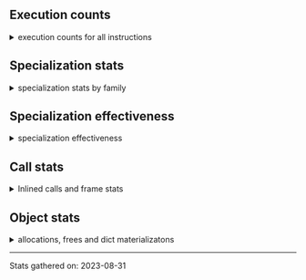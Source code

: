 ## Execution counts

<details>
<summary> execution counts for all instructions </summary>

|Name | Base Count | Head Count | Change | 
|---|---:|---:|---:|
| LOAD_METHOD_ADAPTIVE | 238,538,020 | 140,233,878 | -41.2% |
| STORE_SUBSCR_LIST_INT | 2,525,759,227 | 1,542,773,573 | -38.9% |
| LOAD_GLOBAL_BUILTIN | 523,632,982 | 425,326,349 | -18.8% |
| LOAD_GLOBAL_MODULE | 849 | 816 | -3.9% |
| DICT_UPDATE | 52,483 | 51,591 | -1.7% |
| UNARY_INVERT | 11,368,151 | 11,487,802 | 1.1% |
| BEFORE_WITH | 5,224,671 | 5,258,677 | 0.7% |
| DELETE_FAST | 628,590 | 623,996 | -0.7% |
| LOAD_FAST | 27,973,950,836 | 27,780,218,959 | -0.7% |
| EXTENDED_ARG | 309,242,550 | 308,253,409 | -0.3% |
| <246> | 7,410 | 7,422 | 0.2% |
| UNARY_POSITIVE | 228,078,854 | 228,452,703 | 0.2% |
| PRECALL_NO_KW_TUPLE_1 | 7,293,683 | 7,308,840 | 0.2% |
| PRECALL_NO_KW_METHOD_DESCRIPTOR_NOARGS | 124,351,837 | 124,466,068 | 0.1% |
| PRECALL_PYFUNC | 52,285,662 | 52,336,648 | 0.1% |
| STORE_ATTR_ADAPTIVE | 171,187,629 | 171,321,624 | 0.1% |
| PRECALL_NO_KW_BUILTIN_O | 48,532,473 | 48,603,434 | 0.1% |
| DICT_MERGE | 16,256,911 | 16,235,769 | -0.1% |
| <250> | 9,990 | 10,002 | 0.1% |
| <185> | 68,781,904 | 68,851,299 | 0.1% |
| <248> | 8,430 | 8,442 | 0.1% |
| BUILD_CONST_KEY_MAP | 4,635,880 | 4,633,118 | -0.1% |
| BINARY_OP | 841,979,073 | 842,451,390 | 0.1% |
| PRECALL_BOUND_METHOD | 118,269,914 | 118,387,065 | 0.1% |
| PRECALL_NO_KW_METHOD_DESCRIPTOR_O | 483,164,182 | 482,709,764 | -0.1% |
| BINARY_OP_SUBTRACT_INT | 67,070,444 | 67,139,839 | 0.1% |
| PRECALL_METHOD_DESCRIPTOR_FAST_WITH_KEYWORDS | 1,345,162,685 | 1,345,017,933 | -0.0% |
| DELETE_ATTR | 8,524,356 | 8,524,206 | -0.0% |
| BUILD_STRING | 59,069,281 | 59,066,711 | -0.0% |
| NOP | 1,497,221,762 | 1,497,523,880 | 0.0% |
| FORMAT_VALUE | 37,656,713 | 37,647,796 | -0.0% |
| BINARY_OP_ADD_INT | 194,315,643 | 194,309,373 | -0.0% |
| LOAD_ATTR_ADAPTIVE | 146,430,060 | 146,425,306 | -0.0% |
| GET_ANEXT | 100,136,760 | 100,136,760 | 0.0% |
| BUILD_LIST | 301,065,320 | 301,129,032 | 0.0% |
| LOAD_NAME | 1,560 | 1,560 | 0.0% |
| JUMP_IF_TRUE_OR_POP | 422,603,281 | 422,614,821 | 0.0% |
| STORE_SUBSCR | 316,199,458 | 316,199,078 | -0.0% |
| MAKE_CELL | 92,700,950 | 92,657,975 | -0.0% |
| UNPACK_SEQUENCE_TWO_TUPLE | 239,596,412 | 239,611,581 | 0.0% |
| POP_JUMP_FORWARD_IF_NOT_NONE | 431,236,235 | 431,391,439 | 0.0% |
| CALL_FUNCTION_EX | 83,076,894 | 83,036,823 | -0.0% |
| BINARY_SUBSCR | 2,351,576,610 | 2,351,573,050 | -0.0% |
| STORE_ATTR | 53,543,221 | 53,543,021 | -0.0% |
| STORE_NAME | 4,800 | 4,800 | 0.0% |
| STORE_DEREF | 65,771,794 | 65,762,084 | -0.0% |
| UNPACK_EX | 286,200 | 286,200 | 0.0% |
| GET_YIELD_FROM_ITER | 15,170,584 | 15,170,580 | -0.0% |
| <183> | 233,400,593 | 233,403,652 | 0.0% |
| LOAD_METHOD_WITH_VALUES | 4,135,654,614 | 4,135,985,575 | 0.0% |
| CONTAINS_OP | 1,982,984,859 | 1,983,092,364 | 0.0% |
| COMPARE_OP_INT_JUMP | 270,370,716 | 270,385,944 | 0.0% |
| <245> | 300 | 300 | 0.0% |
| JUMP_FORWARD | 423,226,071 | 423,296,907 | 0.0% |
| STORE_FAST__LOAD_FAST | 785,538,260 | 785,531,587 | -0.0% |
| BINARY_SUBSCR_DICT | 67,241,055 | 67,240,962 | -0.0% |
| LOAD_FAST__LOAD_FAST | 302,375,795 | 302,362,528 | -0.0% |
| LOAD_ATTR | 1,072,012,340 | 1,072,448,264 | 0.0% |
| JUMP_IF_FALSE_OR_POP | 1,239,465,689 | 1,239,720,083 | 0.0% |
| COPY_FREE_VARS | 253,230,811 | 253,328,570 | 0.0% |
| RAISE_VARARGS | 2,897,443 | 2,897,547 | 0.0% |
| UNPACK_SEQUENCE_TUPLE | 814,181,383 | 814,216,005 | 0.0% |
| COMPARE_OP_FLOAT_JUMP | 117,672,463 | 117,671,571 | -0.0% |
| STORE_SUBSCR_DICT | 133,487,656 | 133,486,767 | -0.0% |
| LOAD_METHOD_WITH_DICT | 2,890,551,132 | 2,891,407,546 | 0.0% |
| LOAD_GLOBAL | 7,376,822 | 7,376,500 | -0.0% |
| PRECALL_NO_KW_METHOD_DESCRIPTOR_FAST | 56,936,976 | 56,935,092 | -0.0% |
| UNARY_NOT | 58,447,410 | 58,464,852 | 0.0% |
| LOAD_DEREF | 844,308,546 | 844,323,091 | 0.0% |
| POP_JUMP_FORWARD_IF_FALSE | 8,437,026,064 | 8,437,658,091 | 0.0% |
| PRECALL_ADAPTIVE | 2,298,840 | 2,298,840 | 0.0% |
| LOAD_GLOBAL_ADAPTIVE | 605,509,336 | 605,565,063 | 0.0% |
| POP_JUMP_FORWARD_IF_TRUE | 1,467,405,132 | 1,467,460,445 | 0.0% |
| BINARY_OP_INPLACE_ADD_UNICODE | 178,900,544 | 178,900,954 | 0.0% |
| LOAD_ATTR_MODULE | 2,220 | 2,220 | 0.0% |
| BUILD_SET | 1,918,505 | 1,918,508 | 0.0% |
| BINARY_SUBSCR_TUPLE_INT | 500,871,145 | 500,865,330 | -0.0% |
| LOAD_ATTR_INSTANCE_VALUE | 117,349,493 | 117,345,847 | -0.0% |
| YIELD_VALUE | 1,507,496,267 | 1,507,586,817 | 0.0% |
| CALL_PY_WITH_DEFAULTS | 94,859,275 | 94,842,406 | -0.0% |
| LOAD_METHOD_MODULE | 1,063,039,715 | 1,062,933,636 | -0.0% |
| BUILD_SLICE | 158,212,607 | 158,211,733 | -0.0% |
| PREP_RERAISE_STAR | 1,590,653,889 | 1,590,670,752 | 0.0% |
| <247> | 5,400 | 5,400 | 0.0% |
| BINARY_OP_ADD_UNICODE | 204,971,317 | 204,973,686 | 0.0% |
| FOR_ITER | 293,167,984 | 293,183,210 | 0.0% |
| RETURN_GENERATOR | 238,832,439 | 238,825,477 | -0.0% |
| CHECK_EXC_MATCH | 16,583,846 | 16,578,037 | -0.0% |
| CALL_ADAPTIVE | 827,760,097 | 827,759,717 | -0.0% |
| END_ASYNC_FOR | 6,000,000 | 6,000,000 | 0.0% |
| STORE_SUBSCR_ADAPTIVE | 8,166,792,917 | 8,167,394,626 | 0.0% |
| PUSH_NULL | 786,741,613 | 786,711,846 | -0.0% |
| <242> | 14,576,040 | 14,576,040 | 0.0% |
| COMPARE_OP_ADAPTIVE | 248,177,468 | 248,171,706 | -0.0% |
| PRINT_EXPR | 354,379,594 | 354,373,428 | -0.0% |
| PRECALL_BUILTIN_CLASS | 3,793,688,036 | 3,794,156,712 | 0.0% |
| GET_AWAITABLE | 85,018,002 | 85,011,725 | -0.0% |
| PRECALL | 933,413,369 | 933,487,644 | 0.0% |
| <184> | 340,343,779 | 340,490,977 | 0.0% |
| <239> | 240 | 240 | 0.0% |
| IMPORT_STAR | 111,080,947 | 111,060,136 | -0.0% |
| MAP_ADD | 41,400,840 | 41,400,816 | -0.0% |
| BINARY_OP_SUBTRACT_FLOAT | 376,335,815 | 376,306,516 | -0.0% |
| BINARY_SUBSCR_GETITEM | 266,393,110 | 266,390,302 | -0.0% |
| DELETE_SUBSCR | 127,971,680 | 127,970,480 | -0.0% |
| LIST_TO_TUPLE | 22,351,920 | 22,351,800 | -0.0% |
| BINARY_OP_ADD_FLOAT | 56,701,080 | 56,701,019 | -0.0% |
| KW_NAMES | 172,958,690 | 172,961,189 | 0.0% |
| SEND | 112,733,543 | 112,730,865 | -0.0% |
| RERAISE | 8,497,597 | 8,497,172 | -0.0% |
| DELETE_DEREF | 1,200 | 1,200 | 0.0% |
| UNPACK_SEQUENCE_LIST | 345,761,230 | 345,753,301 | -0.0% |
| LOAD_BUILD_CLASS | 1,320 | 1,320 | 0.0% |
| LOAD_ATTR_SLOT | 880,808,195 | 880,840,901 | 0.0% |
| JUMP_BACKWARD | 3,213,166,626 | 3,212,897,128 | -0.0% |
| LIST_APPEND | 146,878,204 | 146,928,833 | 0.0% |
| POP_TOP | 2,358,517,341 | 2,358,996,796 | 0.0% |
| RESUME | 4,988,751,779 | 4,989,637,260 | 0.0% |
| LOAD_CONST | 9,593,275,297 | 9,593,321,575 | 0.0% |
| <249> | 14,599,620 | 14,599,620 | 0.0% |
| UNPACK_SEQUENCE | 216,648 | 216,634 | -0.0% |
| PRECALL_NO_KW_STR_1 | 1,344,014,789 | 1,344,291,191 | 0.0% |
| LIST_EXTEND | 54,349,379 | 54,350,757 | 0.0% |
| CALL_PY_EXACT_ARGS | 391,141,640 | 391,155,391 | 0.0% |
| COPY | 1,078,669,585 | 1,078,830,593 | 0.0% |
| COMPARE_OP | 145,503,803 | 145,505,120 | 0.0% |
| CALL | 894,317,900 | 894,627,621 | 0.0% |
| LOAD_CLOSURE | 138,652,553 | 138,651,316 | -0.0% |
| IMPORT_NAME | 1,671,532 | 1,671,457 | -0.0% |
| STORE_FAST__STORE_FAST | 76,388,397 | 76,379,019 | -0.0% |
| RETURN_VALUE | 3,011,089,288 | 3,011,784,054 | 0.0% |
| PRECALL_NO_KW_TYPE_1 | 1,540 | 1,540 | 0.0% |
| RESUME_QUICK | 693,488,184 | 693,472,585 | -0.0% |
| STORE_ATTR_SLOT | 103,739,140 | 103,738,806 | -0.0% |
| IS_OP | 444,344,738 | 444,360,777 | 0.0% |
| LOAD_FAST__LOAD_CONST | 302,186,263 | 302,187,261 | 0.0% |
| BINARY_OP_MULTIPLY_INT | 111,932,851 | 111,961,766 | 0.0% |
| PRECALL_BUILTIN_FAST_WITH_KEYWORDS | 339,688,513 | 339,776,035 | 0.0% |
| SET_ADD | 3,234,120 | 3,234,120 | 0.0% |
| POP_JUMP_FORWARD_IF_NONE | 298,740,807 | 298,719,405 | -0.0% |
| BINARY_OP_MULTIPLY_FLOAT | 3,237,204,895 | 3,237,310,107 | 0.0% |
| POP_JUMP_BACKWARD_IF_TRUE | 2,580 | 2,580 | 0.0% |
| <238> | 540 | 540 | 0.0% |
| LOAD_CONST__LOAD_FAST | 198,913,762 | 198,987,737 | 0.0% |
| IMPORT_FROM | 1,989,952 | 1,989,877 | -0.0% |
| <240> | 14,583,120 | 14,583,120 | 0.0% |
| EXTENDED_ARG_QUICK | 5,924,440 | 5,924,440 | 0.0% |
| BUILD_TUPLE | 692,897,623 | 692,958,398 | 0.0% |
| GET_AITER | 6,000,000 | 6,000,000 | 0.0% |
| BINARY_OP_ADAPTIVE | 1,210,064,103 | 1,210,143,583 | 0.0% |
| POP_JUMP_BACKWARD_IF_NOT_NONE | 154,070,922 | 154,039,153 | -0.0% |
| PUSH_EXC_INFO | 17,051,299 | 17,045,742 | -0.0% |
| PRECALL_NO_KW_BUILTIN_FAST | 121,020,796 | 121,017,137 | -0.0% |
| BEFORE_ASYNC_WITH | 8,160 | 8,160 | 0.0% |
| <182> | 87,707,957 | 87,704,663 | -0.0% |
| UNARY_NEGATIVE | 121,275,060 | 121,275,060 | 0.0% |
| COMPARE_OP_STR_JUMP | 68,048,024 | 68,048,020 | -0.0% |
| POP_EXCEPT | 17,051,296 | 17,045,736 | -0.0% |
| LOAD_METHOD | 126,609,582 | 126,645,434 | 0.0% |
| STORE_FAST | 9,837,605,220 | 9,837,818,429 | 0.0% |
| MAKE_FUNCTION | 90,215,008 | 90,214,955 | -0.0% |
| GET_ITER | 594,147,939 | 594,253,983 | 0.0% |
| JUMP_BACKWARD_QUICK | 622,386,473 | 622,333,823 | -0.0% |
| UNPACK_SEQUENCE_ADAPTIVE | 83,769,064 | 83,749,173 | -0.0% |
| STORE_ATTR_WITH_HINT | 22,406,419 | 22,405,547 | -0.0% |
| PRECALL_NO_KW_LIST_APPEND | 1,335,635,789 | 1,335,751,426 | 0.0% |
| BINARY_SUBSCR_LIST_INT | 2,226,219,020 | 2,226,186,866 | -0.0% |
| STORE_GLOBAL | 6,152,700 | 6,152,700 | 0.0% |
| WITH_EXCEPT_START | 138,123 | 138,127 | 0.0% |
| LOAD_ATTR_WITH_HINT | 188,463,558 | 188,460,035 | -0.0% |
| PRECALL_NO_KW_LEN | 1,859,904,440 | 1,860,309,037 | 0.0% |
| SET_UPDATE | 66,360 | 66,360 | 0.0% |
| SWAP | 934,665,773 | 934,756,489 | 0.0% |
| ASYNC_GEN_WRAP | 2,580 | 2,580 | 0.0% |
| LOAD_CLASSDEREF | 2,835,496,177 | 2,836,044,857 | 0.0% |
| <181> | 228,076,368 | 228,042,620 | -0.0% |
| JUMP_BACKWARD_NO_INTERRUPT | 214,754,503 | 214,744,836 | -0.0% |
| LOAD_METHOD_NO_DICT | 54,053,722 | 54,053,405 | -0.0% |
| LOAD_METHOD_CLASS | 834,715,250 | 834,813,028 | 0.0% |
| BUILD_MAP | 63,934,657 | 63,952,190 | 0.0% |
| STORE_ATTR_INSTANCE_VALUE | 336,009,421 | 336,024,994 | 0.0% |


</details>

## Specialization stats

<details>
<summary> specialization stats by family </summary>

### BINARY_OP_ADD_UNICODE

<details>
<summary> specialization stats for BINARY_OP_ADD_UNICODE family </summary>

|Kind | Base Count | Base Ratio | Head Count | Head Ratio | 
|---|---|---|---|---|
| specialization.deferred |    204573674 | 4.6% |    204576093 | 4.6% |
| specialization.deopt |      1599014 | 0.0% |      1599017 | 0.0% |
|          hit |   4114913990 | 93.4% |   4115392863 | 93.4% |
|         miss |     84780024 | 1.9% |     84780145 | 1.9% |

#### Specialization attempts

| | Base Count | Base Ratio | Head Count | Head Ratio | 
|---|---:|---:|---:|---:|
| Success | 1,613,086 | 80.8% | 1,613,061 | 80.8% |
| Failure | 383,571 | 19.2% | 383,549 | 19.2% |

|Failure kind | Base Count | Base Ratio | Head Count | Head Ratio | 
|---|---:|---:|---:|---:|
| kind 15 | 135,740 | 35.4% | 135,740 | 35.4% |
| other | 125,980 | 32.8% | 125,980 | 32.8% |
| kind 18 | 75,020 | 19.6% | 75,020 | 19.6% |
| kind 11 | 16,816 | 4.4% | 16,815 | 4.4% |
| kind 10 | 10,783 | 2.8% | 10,773 | 2.8% |
| kind 17 | 7,220 | 1.9% | 7,220 | 1.9% |
| kind 16 | 6,039 | 1.6% | 6,021 | 1.6% |
| kind 13 | 4,593 | 1.2% | 4,600 | 1.2% |
| kind 12 | 980 | 0.3% | 980 | 0.3% |
| kind 9 | 320 | 0.1% | 320 | 0.1% |
| kind 14 | 80 | 0.0% | 80 | 0.0% |


</details>

### BINARY_SUBSCR

<details>
<summary> specialization stats for BINARY_SUBSCR family </summary>

|Kind | Base Count | Base Ratio | Head Count | Head Ratio | 
|---|---|---|---|---|
| specialization.deferred |   2350982773 | 56.1% |   2350979230 | 56.1% |
| specialization.deopt |        65122 | 0.0% |        65102 | 0.0% |
|          hit |   1834635574 | 43.8% |   1834608326 | 43.8% |
|         miss |      3452712 | 0.1% |      3451739 | 0.1% |

#### Specialization attempts

| | Base Count | Base Ratio | Head Count | Head Ratio | 
|---|---:|---:|---:|---:|
| Success | 67,177 | 10.2% | 67,135 | 10.2% |
| Failure | 591,782 | 89.8% | 591,787 | 89.8% |

|Failure kind | Base Count | Base Ratio | Head Count | Head Ratio | 
|---|---:|---:|---:|---:|
| kind 13 | 305,140 | 51.6% | 305,140 | 51.6% |
| array int | 112,980 | 19.1% | 112,980 | 19.1% |
| other | 77,502 | 13.1% | 77,502 | 13.1% |
| out of range | 40,461 | 6.8% | 40,464 | 6.8% |
| buffer int | 25,739 | 4.3% | 25,741 | 4.3% |
| list slice | 25,520 | 4.3% | 25,520 | 4.3% |
| sequence int | 2,920 | 0.5% | 2,920 | 0.5% |
| code complex parameters | 1,420 | 0.2% | 1,420 | 0.2% |
| buffer slice | 40 | 0.0% | 40 | 0.0% |
| tuple slice | 40 | 0.0% | 40 | 0.0% |
| string slice | 20 | 0.0% | 20 | 0.0% |


</details>

### COMPARE_OP_ADAPTIVE

<details>
<summary> specialization stats for COMPARE_OP_ADAPTIVE family </summary>

|Kind | Base Count | Base Ratio | Head Count | Head Ratio | 
|---|---|---|---|---|


</details>

### COMPARE_OP_FLOAT_JUMP

<details>
<summary> specialization stats for COMPARE_OP_FLOAT_JUMP family </summary>

|Kind | Base Count | Base Ratio | Head Count | Head Ratio | 
|---|---|---|---|---|


</details>

### STORE_SUBSCR

<details>
<summary> specialization stats for STORE_SUBSCR family </summary>

|Kind | Base Count | Base Ratio | Head Count | Head Ratio | 
|---|---|---|---|---|
| specialization.deferred |    316113946 | 38.7% |    316113566 | 38.7% |
| specialization.deopt |           40 | 0.0% |           40 | 0.0% |
|          hit |    501097805 | 61.3% |    501172778 | 61.3% |
|         miss |         2220 | 0.0% |         2220 | 0.0% |

#### Specialization attempts

| | Base Count | Base Ratio | Head Count | Head Ratio | 
|---|---:|---:|---:|---:|
| Success | 1,749 | 2.0% | 1,750 | 2.0% |
| Failure | 83,803 | 98.0% | 83,802 | 98.0% |

|Failure kind | Base Count | Base Ratio | Head Count | Head Ratio | 
|---|---:|---:|---:|---:|
| array int | 45,640 | 54.5% | 45,640 | 54.5% |
| dict subclass no override | 17,961 | 21.4% | 17,961 | 21.4% |
| py simple | 13,822 | 16.5% | 13,821 | 16.5% |
| bytearray int | 5,200 | 6.2% | 5,200 | 6.2% |
| out of range | 1,020 | 1.2% | 1,020 | 1.2% |
| other | 120 | 0.1% | 120 | 0.1% |
| list slice | 40 | 0.0% | 40 | 0.0% |


</details>

### UNPACK_SEQUENCE

<details>
<summary> specialization stats for UNPACK_SEQUENCE family </summary>

|Kind | Base Count | Base Ratio | Head Count | Head Ratio | 
|---|---|---|---|---|
| specialization.deferred |       213980 | 0.0% |       213967 | 0.0% |
| specialization.deopt |        48080 | 0.0% |        48080 | 0.0% |
|          hit |   1365132638 | 99.8% |   1168577590 | 99.8% |
|         miss |      2547700 | 0.2% |      2547700 | 0.2% |

#### Specialization attempts

| | Base Count | Base Ratio | Head Count | Head Ratio | 
|---|---:|---:|---:|---:|
| Success | 50,288 | 99.1% | 50,287 | 99.1% |
| Failure | 460 | 0.9% | 460 | 0.9% |

|Failure kind | Base Count | Base Ratio | Head Count | Head Ratio | 
|---|---:|---:|---:|---:|
| iterator | 200 | 43.5% | 200 | 43.5% |
| sequence | 180 | 39.1% | 180 | 39.1% |
| other | 80 | 17.4% | 80 | 17.4% |


</details>

### FOR_ITER

<details>
<summary> specialization stats for FOR_ITER family </summary>

|Kind | Base Count | Base Ratio | Head Count | Head Ratio | 
|---|---|---|---|---|
| specialization.deferred |    293070125 | 11.6% |    293085510 | 11.6% |
| specialization.deopt |      2480417 | 0.1% |      2480409 | 0.1% |
|          hit |   2103985250 | 83.2% |   2103797241 | 83.2% |
|         miss |    131462910 | 5.2% |    131462382 | 5.2% |

#### Specialization attempts

| | Base Count | Base Ratio | Head Count | Head Ratio | 
|---|---:|---:|---:|---:|
| Success | 2,481,495 | 96.2% | 2,481,470 | 96.3% |
| Failure | 96,781 | 3.8% | 96,639 | 3.7% |

|Failure kind | Base Count | Base Ratio | Head Count | Head Ratio | 
|---|---:|---:|---:|---:|
| enumerate | 23,020 | 23.8% | 23,020 | 23.8% |
| dict items | 20,434 | 21.1% | 20,432 | 21.1% |
| seq iter | 15,120 | 15.6% | 15,120 | 15.6% |
| set | 13,323 | 13.8% | 13,187 | 13.6% |
| other | 7,660 | 7.9% | 7,660 | 7.9% |
| dict values | 3,820 | 3.9% | 3,820 | 4.0% |
| reversed list | 3,644 | 3.8% | 3,640 | 3.8% |
| zip | 3,400 | 3.5% | 3,400 | 3.5% |
| ascii string | 2,680 | 2.8% | 2,680 | 2.8% |
| dict keys | 2,060 | 2.1% | 2,060 | 2.1% |
| itertools | 820 | 0.8% | 820 | 0.8% |
| map | 600 | 0.6% | 600 | 0.6% |
| callable | 120 | 0.1% | 120 | 0.1% |
| bytes | 80 | 0.1% | 80 | 0.1% |


</details>

### STORE_ATTR

<details>
<summary> specialization stats for STORE_ATTR family </summary>

|Kind | Base Count | Base Ratio | Head Count | Head Ratio | 
|---|---|---|---|---|
| specialization.deferred |     53482091 | 2.7% |     53481945 | 2.7% |
| specialization.deopt |      3602265 | 0.2% |      3601773 | 0.2% |
|          hit |   1760873408 | 87.8% |   1760889924 | 87.8% |
|         miss |    190935279 | 9.5% |    190910145 | 9.5% |

#### Specialization attempts

| | Base Count | Base Ratio | Head Count | Head Ratio | 
|---|---:|---:|---:|---:|
| Success | 3,624,654 | 98.9% | 3,624,105 | 98.9% |
| Failure | 38,741 | 1.1% | 38,744 | 1.1% |

|Failure kind | Base Count | Base Ratio | Head Count | Head Ratio | 
|---|---:|---:|---:|---:|
| class attr simple | 17,280 | 44.6% | 17,280 | 44.6% |
| not in dict | 10,940 | 28.2% | 10,940 | 28.2% |
| overriding descriptor | 5,020 | 13.0% | 5,020 | 13.0% |
| property | 1,220 | 3.1% | 1,220 | 3.1% |
| not in keys | 960 | 2.5% | 960 | 2.5% |
| non object slot | 920 | 2.4% | 920 | 2.4% |
| overridden | 860 | 2.2% | 860 | 2.2% |
| no dict | 860 | 2.2% | 860 | 2.2% |
| not managed dict | 381 | 1.0% | 384 | 1.0% |
| method | 300 | 0.8% | 300 | 0.8% |


</details>

### LOAD_ATTR

<details>
<summary> specialization stats for LOAD_ATTR family </summary>

|Kind | Base Count | Base Ratio | Head Count | Head Ratio | 
|---|---|---|---|---|
| specialization.deferred |   1070484617 | 10.2% |   1070920714 | 10.2% |
| specialization.deopt |     10551354 | 0.1% |     10551070 | 0.1% |
|          hit |   8842272833 | 84.4% |   8843396601 | 84.4% |
|         miss |    559380226 | 5.3% |    559361501 | 5.3% |

#### Specialization attempts

| | Base Count | Base Ratio | Head Count | Head Ratio | 
|---|---:|---:|---:|---:|
| Success | 10,622,712 | 87.9% | 10,621,998 | 87.9% |
| Failure | 1,456,365 | 12.1% | 1,456,622 | 12.1% |

|Failure kind | Base Count | Base Ratio | Head Count | Head Ratio | 
|---|---:|---:|---:|---:|
| has managed dict | 1,154,620 | 79.3% | 1,154,709 | 79.3% |
| metaclass attribute | 101,994 | 7.0% | 101,998 | 7.0% |
| method | 60,703 | 4.2% | 60,718 | 4.2% |
| not managed dict | 59,434 | 4.1% | 59,514 | 4.1% |
| shadowed | 40,578 | 2.8% | 40,615 | 2.8% |
| non object slot | 7,719 | 0.5% | 7,724 | 0.5% |
| class method obj | 7,260 | 0.5% | 7,260 | 0.5% |
| class attr descriptor | 6,280 | 0.4% | 6,280 | 0.4% |
| overridden | 5,220 | 0.4% | 5,220 | 0.4% |
| non overriding descriptor | 4,476 | 0.3% | 4,492 | 0.3% |
| mutable class | 2,864 | 0.2% | 2,860 | 0.2% |
| not in keys | 1,740 | 0.1% | 1,740 | 0.1% |
| class attr simple | 1,677 | 0.1% | 1,692 | 0.1% |
| module attr not found | 1,340 | 0.1% | 1,340 | 0.1% |
| builtin class method | 440 | 0.0% | 440 | 0.0% |
| property | 20 | 0.0% | 20 | 0.0% |


</details>

### COMPARE_OP

<details>
<summary> specialization stats for COMPARE_OP family </summary>

|Kind | Base Count | Base Ratio | Head Count | Head Ratio | 
|---|---|---|---|---|
| specialization.deferred |    145385925 | 4.3% |    145385963 | 4.3% |
| specialization.deopt |        26457 | 0.0% |        26741 | 0.0% |
|          hit |   3207827801 | 95.6% |   3207899550 | 95.6% |
|         miss |      1403302 | 0.0% |      1418155 | 0.0% |

#### Specialization attempts

| | Base Count | Base Ratio | Head Count | Head Ratio | 
|---|---:|---:|---:|---:|
| Success | 30,467 | 21.1% | 30,630 | 21.0% |
| Failure | 113,868 | 78.9% | 115,268 | 79.0% |

|Failure kind | Base Count | Base Ratio | Head Count | Head Ratio | 
|---|---:|---:|---:|---:|
| big int | 51,563 | 45.3% | 52,987 | 46.0% |
| different types | 23,812 | 20.9% | 23,810 | 20.7% |
| baseobject | 13,271 | 11.7% | 13,262 | 11.5% |
| float long | 9,284 | 8.2% | 9,292 | 8.1% |
| set | 6,620 | 5.8% | 6,620 | 5.7% |
| other | 3,000 | 2.6% | 3,000 | 2.6% |
| bool | 2,358 | 2.1% | 2,357 | 2.0% |
| tuple | 1,680 | 1.5% | 1,680 | 1.5% |
| list | 1,020 | 0.9% | 1,020 | 0.9% |
| bytes | 800 | 0.7% | 800 | 0.7% |
| long float | 320 | 0.3% | 300 | 0.3% |
| string | 140 | 0.1% | 140 | 0.1% |


</details>

### LOAD_GLOBAL

<details>
<summary> specialization stats for LOAD_GLOBAL family </summary>

|Kind | Base Count | Base Ratio | Head Count | Head Ratio | 
|---|---|---|---|---|
| specialization.deferred |      7322617 | 0.1% |      7322397 | 0.1% |
| specialization.deopt |          462 | 0.0% |          471 | 0.0% |
|          hit |   7026179264 | 99.9% |   7027364786 | 99.9% |
|         miss |        26482 | 0.0% |        28335 | 0.0% |

#### Specialization attempts

| | Base Count | Base Ratio | Head Count | Head Ratio | 
|---|---:|---:|---:|---:|
| Success | 54,667 | 100.0% | 54,574 | 100.0% |
| Failure | 0 | 0.0% | 0 | 0.0% |

|Failure kind | Base Count | Base Ratio | Head Count | Head Ratio | 
|---|---:|---:|---:|---:|


</details>

### BINARY_OP

<details>
<summary> specialization stats for BINARY_OP family </summary>

|Kind | Base Count | Base Ratio | Head Count | Head Ratio | 
|---|---|---|---|---|
| specialization.deferred |    840864255 | 15.6% |    841336512 | 15.6% |
| specialization.deopt |       712840 | 0.0% |       712840 | 0.0% |
|          hit |   4518945195 | 83.7% |   4518933033 | 83.7% |
|         miss |     37782997 | 0.7% |     37782977 | 0.7% |

#### Specialization attempts

| | Base Count | Base Ratio | Head Count | Head Ratio | 
|---|---:|---:|---:|---:|
| Success | 716,919 | 39.2% | 716,849 | 39.2% |
| Failure | 1,110,739 | 60.8% | 1,110,869 | 60.8% |

|Failure kind | Base Count | Base Ratio | Head Count | Head Ratio | 
|---|---:|---:|---:|---:|
| subtract different types | 579,020 | 52.1% | 579,020 | 52.1% |
| multiply different types | 171,564 | 15.4% | 171,564 | 15.4% |
| add different types | 151,880 | 13.7% | 151,879 | 13.7% |
| floor divide | 32,920 | 3.0% | 32,920 | 3.0% |
| and int | 32,219 | 2.9% | 32,293 | 2.9% |
| remainder | 32,025 | 2.9% | 32,029 | 2.9% |
| add other | 27,100 | 2.4% | 27,101 | 2.4% |
| lshift | 18,760 | 1.7% | 18,760 | 1.7% |
| rshift | 16,638 | 1.5% | 16,637 | 1.5% |
| true divide different types | 14,860 | 1.3% | 14,870 | 1.3% |
| xor | 10,500 | 0.9% | 10,500 | 0.9% |
| true divide float | 6,780 | 0.6% | 6,786 | 0.6% |
| subtract other | 5,520 | 0.5% | 5,520 | 0.5% |
| or | 4,065 | 0.4% | 4,110 | 0.4% |
| power | 3,704 | 0.3% | 3,700 | 0.3% |
| true divide other | 1,204 | 0.1% | 1,200 | 0.1% |
| multiply other | 1,060 | 0.1% | 1,060 | 0.1% |
| and other | 860 | 0.1% | 860 | 0.1% |
| and different types | 60 | 0.0% | 60 | 0.0% |


</details>

### SEND

<details>
<summary> specialization stats for SEND family </summary>

|Kind | Base Count | Base Ratio | Head Count | Head Ratio | 
|---|---|---|---|---|
| specialization.deferred |    112704054 | 27.2% |    112701373 | 27.2% |
|          hit |    302375615 | 72.8% |    302362348 | 72.8% |
|         miss |          180 | 0.0% |          180 | 0.0% |

#### Specialization attempts

| | Base Count | Base Ratio | Head Count | Head Ratio | 
|---|---:|---:|---:|---:|
| Success | 606 | 2.1% | 606 | 2.1% |
| Failure | 28,883 | 97.9% | 28,886 | 97.9% |

|Failure kind | Base Count | Base Ratio | Head Count | Head Ratio | 
|---|---:|---:|---:|---:|
| async generator send | 24,440 | 84.6% | 24,440 | 84.6% |
| other | 4,363 | 15.1% | 4,366 | 15.1% |
| dict keys | 40 | 0.1% | 40 | 0.1% |
| list | 40 | 0.1% | 40 | 0.1% |


</details>

### JUMP_BACKWARD

<details>
<summary> specialization stats for JUMP_BACKWARD family </summary>

|Kind | Base Count | Base Ratio | Head Count | Head Ratio | 
|---|---|---|---|---|


</details>

### PRECALL_NO_KW_TYPE_1

<details>
<summary> specialization stats for PRECALL_NO_KW_TYPE_1 family </summary>

|Kind | Base Count | Base Ratio | Head Count | Head Ratio | 
|---|---|---|---|---|
|          hit |    120568754 | 100.0% |    120685905 | 100.0% |

#### Specialization attempts

| | Base Count | Base Ratio | Head Count | Head Ratio | 
|---|---:|---:|---:|---:|
| Success | 1,540 | 100.0% | 1,540 | 100.0% |
| Failure | 0 | 0.0% | 0 | 0.0% |

|Failure kind | Base Count | Base Ratio | Head Count | Head Ratio | 
|---|---:|---:|---:|---:|


</details>

### CALL

<details>
<summary> specialization stats for CALL family </summary>

|Kind | Base Count | Base Ratio | Head Count | Head Ratio | 
|---|---|---|---|---|
| specialization.deferred |    893876723 | 10.1% |    894186345 | 10.1% |
| specialization.deopt |      2800467 | 0.0% |      2800464 | 0.0% |
|          hit |   7809167019 | 88.2% |   7810172947 | 88.2% |
|         miss |    148548554 | 1.7% |    148547263 | 1.7% |

#### Specialization attempts

| | Base Count | Base Ratio | Head Count | Head Ratio | 
|---|---:|---:|---:|---:|
| Success | 2,847,600 | 87.8% | 2,847,435 | 87.8% |
| Failure | 394,044 | 12.2% | 394,305 | 12.2% |

|Failure kind | Base Count | Base Ratio | Head Count | Head Ratio | 
|---|---:|---:|---:|---:|
| meth descr method fastcall keywords | 66,301 | 16.8% | 66,369 | 16.8% |
| kwnames | 56,133 | 14.2% | 56,138 | 14.2% |
| code complex parameters | 54,183 | 13.8% | 54,228 | 13.8% |
| no dict | 51,380 | 13.0% | 51,380 | 13.0% |
| class no vectorcall | 29,450 | 7.5% | 29,473 | 7.5% |
| cfunc varargs keywords | 24,891 | 6.3% | 24,923 | 6.3% |
| cfunc noargs | 22,568 | 5.7% | 22,530 | 5.7% |
| meth descr varargs | 22,428 | 5.7% | 22,433 | 5.7% |
| other | 11,452 | 2.9% | 11,466 | 2.9% |
| init not python | 10,420 | 2.6% | 10,420 | 2.6% |
| class mutable | 8,734 | 2.2% | 8,779 | 2.2% |
| init not simple | 8,420 | 2.1% | 8,420 | 2.1% |
| meth descr varargs keywords | 7,327 | 1.9% | 7,335 | 1.9% |
| wrong number arguments | 4,460 | 1.1% | 4,460 | 1.1% |
| cmethod | 3,600 | 0.9% | 3,600 | 0.9% |
| bound method | 3,362 | 0.9% | 3,371 | 0.9% |
| cfunc varargs | 3,087 | 0.8% | 3,118 | 0.8% |
| method wrapper | 2,480 | 0.6% | 2,492 | 0.6% |
| operator wrapper | 2,368 | 0.6% | 2,370 | 0.6% |
| str | 1,000 | 0.3% | 1,000 | 0.3% |


</details>


</details>

## Specialization effectiveness

<details>
<summary> specialization effectiveness </summary>

|Instructions | Base Count | Base Ratio | Head Count | Head Ratio | 
|---|---:|---:|---:|---:|
| Basic | 93,036,286,071 | 62.0% | 92,847,407,779 | 62.5% |
| Not specialized | 10,746,855,156 | 7.2% | 10,747,771,590 | 7.2% |
| Specialized | 46,246,678,473 | 30.8% | 45,070,412,561 | 30.3% |


</details>

## Call stats

<details>
<summary> Inlined calls and frame stats </summary>

| | Base Count | Base Ratio | Head Count | Head Ratio | 
|---|---:|---:|---:|---:|
| Frames pushed | 4,383,317,112 | 83.5% | 4,384,286,586 | 83.5% |
| Calls to Python functions inlined | 4,029,931,302 | 76.8% | 4,030,729,421 | 76.8% |
| Calls to PyEval_EvalDefault | 1,218,635,929 | 23.2% | 1,218,715,208 | 23.2% |
| Calls via PyEval_EvalFrame (total) | 1,218,635,929 | 23.2% | 1,218,715,208 | 23.2% |
| Calls via PyEval_EvalFrame (vector) | 678,905,395 | 12.9% | 678,994,035 | 12.9% |
| Calls via PyEval_EvalFrame (function vectorcall) | 678,900,295 | 12.9% | 678,988,935 | 12.9% |
| Calls via PyEval_EvalFrame (generator) | 539,730,534 | 10.3% | 539,721,173 | 10.3% |
| Calls via PyEval_EvalFrame (slot) | 191,555,462 | 3.6% | 191,533,107 | 3.6% |
| Calls via PyEval_EvalFrame (api) | 115,815,474 | 2.2% | 115,847,033 | 2.2% |
| Calls via PyEval_EvalFrame (method) | 94,997,013 | 1.8% | 94,980,040 | 1.8% |
| Frame objects created | 59,310,320 | 1.1% | 59,295,266 | 1.1% |
| Calls via PyEval_EvalFrame (function ex) | 13,972,743 | 0.3% | 13,956,907 | 0.3% |
| Calls via PyEval_EvalFrame (legacy) | 3,780 | 0.0% | 3,780 | 0.0% |
| Calls via PyEval_EvalFrame (build class) | 1,320 | 0.0% | 1,320 | 0.0% |


</details>

## Object stats

<details>
<summary> allocations, frees and dict materializatons </summary>

| | Base Count | Base Ratio | Head Count | Head Ratio | 
|---|---:|---:|---:|---:|
| Allocations from freelist | 4,171,899,926 | 35.4% | 4,169,343,741 | 35.4% |
| Frees to freelist | 4,176,046,514 |  | 4,169,468,484 |  |
| Allocations | 7,619,853,758 | 64.6% | 7,622,602,293 | 64.6% |
| Allocations to 512 bytes | 7,538,117,092 | 63.9% | 7,540,868,927 | 63.9% |
| Allocations to 4 kbytes | 66,552,238 | 0.6% | 66,550,050 | 0.6% |
| Allocations over 4 kbytes | 15,184,428 | 0.1% | 15,183,316 | 0.1% |
| Frees | 7,862,457,801 |  | 7,725,705,226 |  |
| New values | 57,543,685 |  | 57,541,879 |  |
| Interpreter increfs | 56,665,474,141 | 76.6% | 56,474,198,419 | 76.6% |
| Interpreter decrefs | 65,727,799,160 | 77.2% | 65,536,777,627 | 77.4% |
| Increfs | 17,283,638,088 | 23.4% | 17,282,030,702 | 23.4% |
| Decrefs | 19,381,388,223 | 22.8% | 19,156,396,655 | 22.6% |
| Materialize dict (on request) | 3,685,804 | 6.4% | 3,685,800 | 6.4% |
| Materialize dict (new key) | 58,140 | 0.1% | 58,140 | 0.1% |
| Materialize dict (too big) | 0 | 0.0% | 0 | 0.0% |
| Materialize dict (str subclass) | 0 | 0.0% | 0 | 0.0% |
| Method cache hits | 1,914,054,744 |  | 1,914,563,400 |  |
| Method cache misses | 69,081,027 |  | 69,032,450 |  |
| Method cache collisions | 73,164,993 |  | 74,077,802 |  |
| Method cache dunder hits | 2,212,030,176 |  | 2,211,302,572 |  |
| Method cache dunder misses | 4,125,597 |  | 5,084,174 |  |


</details>

---
Stats gathered on: 2023-08-31
